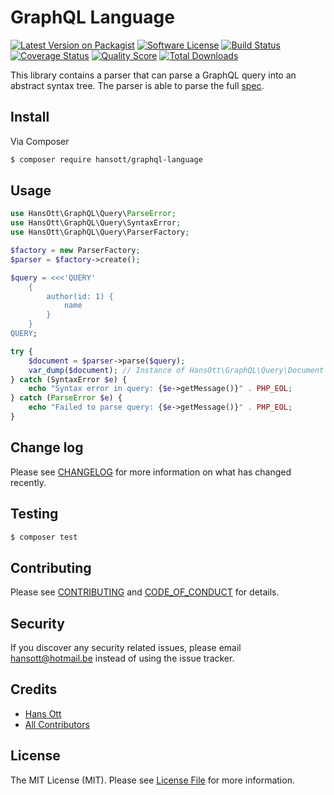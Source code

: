 # GraphQL Language

[![Latest Version on Packagist][ico-version]][link-packagist]
[![Software License][ico-license]](LICENSE.md)
[![Build Status][ico-travis]][link-travis]
[![Coverage Status][ico-scrutinizer]][link-scrutinizer]
[![Quality Score][ico-code-quality]][link-code-quality]
[![Total Downloads][ico-downloads]][link-downloads]

This library contains a parser that can parse a GraphQL query into an abstract syntax tree. The parser is able to parse the full [spec](https://facebook.github.io/graphql/).

## Install

Via Composer

``` bash
$ composer require hansott/graphql-language
```

## Usage

``` php
use HansOtt\GraphQL\Query\ParseError;
use HansOtt\GraphQL\Query\SyntaxError;
use HansOtt\GraphQL\Query\ParserFactory;

$factory = new ParserFactory;
$parser = $factory->create();

$query = <<<'QUERY'
    {
        author(id: 1) {
            name
        }
    }
QUERY;

try {
    $document = $parser->parse($query);
    var_dump($document); // Instance of HansOtt\GraphQL\Query\Document
} catch (SyntaxError $e) {
    echo "Syntax error in query: {$e->getMessage()}" . PHP_EOL;
} catch (ParseError $e) {
    echo "Failed to parse query: {$e->getMessage()}" . PHP_EOL;
}
```

## Change log

Please see [CHANGELOG](CHANGELOG.md) for more information on what has changed recently.

## Testing

``` bash
$ composer test
```

## Contributing

Please see [CONTRIBUTING](CONTRIBUTING.md) and [CODE_OF_CONDUCT](CODE_OF_CONDUCT.md) for details.

## Security

If you discover any security related issues, please email hansott@hotmail.be instead of using the issue tracker.

## Credits

- [Hans Ott][link-author]
- [All Contributors][link-contributors]

## License

The MIT License (MIT). Please see [License File](LICENSE.md) for more information.

[ico-version]: https://img.shields.io/packagist/v/hansott/graphql-language.svg?style=flat-square
[ico-license]: https://img.shields.io/badge/license-MIT-brightgreen.svg?style=flat-square
[ico-travis]: https://img.shields.io/travis/hansott/graphql-language/master.svg?style=flat-square
[ico-scrutinizer]: https://img.shields.io/scrutinizer/coverage/g/hansott/graphql-language.svg?style=flat-square
[ico-code-quality]: https://img.shields.io/scrutinizer/g/hansott/graphql-language.svg?style=flat-square
[ico-downloads]: https://img.shields.io/packagist/dt/hansott/graphql-language.svg?style=flat-square

[link-packagist]: https://packagist.org/packages/hansott/graphql-language
[link-travis]: https://travis-ci.org/hansott/graphql-language
[link-scrutinizer]: https://scrutinizer-ci.com/g/hansott/graphql-language/code-structure
[link-code-quality]: https://scrutinizer-ci.com/g/hansott/graphql-language
[link-downloads]: https://packagist.org/packages/hansott/graphql-language
[link-author]: https://github.com/hansott
[link-contributors]: ../../contributors
